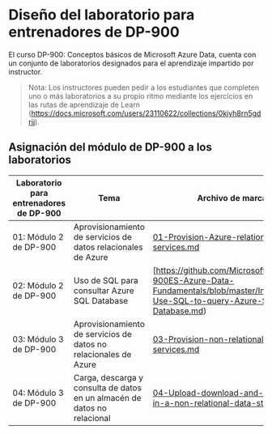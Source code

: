 # Diseño del laboratorio para entrenadores de DP-900

El curso DP-900: Conceptos básicos de Microsoft Azure Data, cuenta con un conjunto de laboratorios designados para el aprendizaje impartido por instructor. 

> Nota: Los instructores pueden pedir a los estudiantes que completen uno o más laboratorios a su propio ritmo mediante los ejercicios en las rutas de aprendizaje de Learn (https://docs.microsoft.com/users/23110622/collections/0kjyh8rn5gdrjj). 

## Asignación del módulo de DP-900 a los laboratorios

| Laboratorio para entrenadores de DP-900 | Tema | Archivo de marcado |
| --- | --- | --- |
| 01: Módulo 2 de DP-900 | Aprovisionamiento de servicios de datos relacionales de Azure | [01-Provision-Azure-relational-database-services.md](https://github.com/MicrosoftLearning/DP-900ES-Azure-Data-Fundamentals/blob/master/Instructions/01-Provision-Azure-relational-database-services.md) |
| 02: Módulo 2 de DP-900 | Uso de SQL para consultar Azure SQL Database | [https://github.com/MicrosoftLearning/DP-900ES-Azure-Data-Fundamentals/blob/master/Instructions/02-Use-SQL-to-query-Azure-SQL-Database.md) |
| 03: Módulo 3 de DP-900 | Aprovisionamiento de servicios de datos no relacionales de Azure  | [03-Provision-non-relational-Azure-data-services.md](https://github.com/MicrosoftLearning/DP-900ES-Azure-Data-Fundamentals/blob/master/Instructions/03-Provision-non-relational-Azure-data-services.md) |
| 04: Módulo 3 de DP-900 | Carga, descarga y consulta de datos en un almacén de datos no relacional | [04-Upload-download-and-query-data-in-a-non-relational-data-store.md](https://github.com/MicrosoftLearning/DP-900ES-Azure-Data-Fundamentals/blob/master/Instructions/04-Upload-download-and-query-data-in-a-non-relational-data-store.md) |

